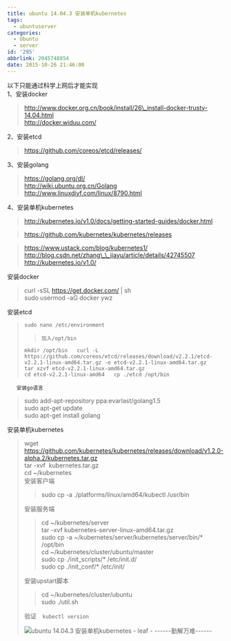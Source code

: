 ```yaml
---
title: ubuntu 14.04.3 安装单机kubernetes
tags:
  - ubuntuserver
categories:
  - Ubuntu
  - server
id: '295'
abbrlink: 2045748854
date: 2015-10-26 21:46:00
---
```


  
以下只能通过科学上网后才能实现  
1、安装docker  

> http://www.docker.org.cn/book/install/26\_install-docker-trusty-14.04.html  
> http://docker.widuu.com/  

2、安装etcd  

> https://github.com/coreos/etcd/releases/  

3、安装golang  

> https://golang.org/dl/  
> http://wiki.ubuntu.org.cn/Golang  
> http://www.linuxdiyf.com/linux/8790.html  

4、安装单机kubernetes  

> http://kubernetes.io/v1.0/docs/getting-started-guides/docker.html  

> https://github.com/kubernetes/kubernetes/releases  

> https://www.ustack.com/blog/kubernetes1/  
> http://blog.csdn.net/zhang\_\_jiayu/article/details/42745507  
> http://kubernetes.io/v1.0/  

  
安装docker  

> curl -sSL https://get.docker.com/ | sh  
> sudo usermod -aG docker ywz  

  
安装etcd

> `sudo nano /etc/environment  
> `
> 
> > `加入/opt/bin`  
> 
> `mkdir /opt/bin  
> curl -L https://github.com/coreos/etcd/releases/download/v2.2.1/etcd-v2.2.1-linux-amd64.tar.gz -o etcd-v2.2.1-linux-amd64.tar.gz`  
> `tar xzvf etcd-v2.2.1-linux-amd64.tar.gz`  
> `cd etcd-v2.2.1-linux-amd64  
> cp ./etcd /opt/bin  
> `

`  
安装go语言`  

> sudo add-apt-repository ppa:evarlast/golang1.5  
> sudo apt-get update  
> sudo apt-get install golang  
>   

安装单机kubernetes  

> wget https://github.com/kubernetes/kubernetes/releases/download/v1.2.0-alpha.2/kubernetes.tar.gz  
> tar -xvf  kubernetes.tar.gz  
> cd ~/kubernetes  
> 安装客户端  
> 
> > sudo cp -a ./platforms/linux/amd64/kubectl /usr/bin  
> 
> 安装服务端  
> 
> > cd ~/kubernetes/server  
> > tar -xvf kubernetes-server-linux-amd64.tar.gz  
> > sudo cp -a ~/kubernetes/server/kubernetes/server/bin/\* /opt/bin  
> > cd ~/kubernetes/cluster/ubuntu/master  
> > sudo cp ./init\_scripts/\* /etc/init.d/  
> > sudo cp ./init\_conf/\* /etc/init/  
> 
> 安装upstart脚本  
> 
> > cd ~/kubernetes/cluster/ubuntu  
> > sudo ./util.sh  
> 
> 验证`  
> kubectl version  
> `
> 
> ![ubuntu 14.04.3 安装单机kubernetes - leaf - ------勤解万难------](http://img0.ph.126.net/nG9RK6DmfvQph2hUnioHmQ==/6631420708932790935.png "ubuntu 14.04.3 安装单机kubernetes - leaf - ------勤解万难------")